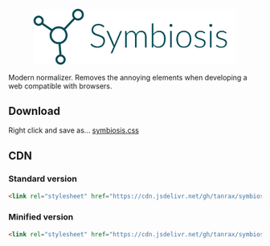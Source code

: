 <p align="center">
<img src="logo.png" width="80%">
</p>

Modern normalizer. Removes the annoying elements when developing a web compatible with browsers.

## Download

Right click and save as... [symbiosis.css](https://raw.githubusercontent.com/tanrax/symbiosis-css/v1.2/symbiosis.css)

## CDN

### Standard version

``` html
<link rel="stylesheet" href="https://cdn.jsdelivr.net/gh/tanrax/symbiosis-css@v1.2/symbiosis.css">
```

### Minified version

``` html
<link rel="stylesheet" href="https://cdn.jsdelivr.net/gh/tanrax/symbiosis-css@v1.2/symbiosis.min.css">
```
